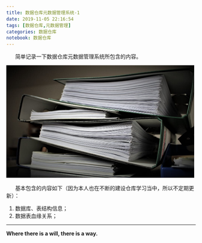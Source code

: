 ```yaml
---
title: 数据仓库元数据管理系统-1
date: 2019-11-05 22:16:54
tags: [数据仓库,元数据管理]
categories: 数据仓库
notebook: 数据仓库
---
```


&nbsp;&nbsp;&nbsp;&nbsp;&nbsp;&nbsp;简单记录一下数据仓库元数据管理系统所包含的内容。

<img src="数据仓库元数据管理系统-1/metadata_administration.jpeg" width="500" height="300"/>

<!-- more -->

&nbsp;&nbsp;&nbsp;&nbsp;&nbsp;&nbsp;基本包含的内容如下（因为本人也在不断的建设仓库学习当中，所以不定期更新）：
1. 数据库、表结构信息；
2. 数据表血缘关系；

- - -
<b>Where there is a will, there is a way.</b>

